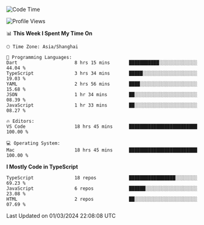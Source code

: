 <!--START_SECTION:waka-->
![Code Time](http://img.shields.io/badge/Code%20Time-5%2C820%20hrs%2042%20mins-blue)

![Profile Views](http://img.shields.io/badge/Profile%20Views-0-blue)

📊 **This Week I Spent My Time On** 

```text
🕑︎ Time Zone: Asia/Shanghai

💬 Programming Languages: 
Dart                     8 hrs 15 mins       ███████████░░░░░░░░░░░░░░   44.04 % 
TypeScript               3 hrs 34 mins       █████░░░░░░░░░░░░░░░░░░░░   19.03 % 
YAML                     2 hrs 56 mins       ████░░░░░░░░░░░░░░░░░░░░░   15.68 % 
JSON                     1 hr 34 mins        ██░░░░░░░░░░░░░░░░░░░░░░░   08.39 % 
JavaScript               1 hr 33 mins        ██░░░░░░░░░░░░░░░░░░░░░░░   08.27 % 

🔥 Editors: 
VS Code                  18 hrs 45 mins      █████████████████████████   100.00 % 

💻 Operating System: 
Mac                      18 hrs 45 mins      █████████████████████████   100.00 % 
```

**I Mostly Code in TypeScript** 

```text
TypeScript               18 repos            █████████████████░░░░░░░░   69.23 % 
JavaScript               6 repos             ██████░░░░░░░░░░░░░░░░░░░   23.08 % 
HTML                     2 repos             ██░░░░░░░░░░░░░░░░░░░░░░░   07.69 % 
```




 Last Updated on 01/03/2024 22:08:08 UTC
<!--END_SECTION:waka-->
